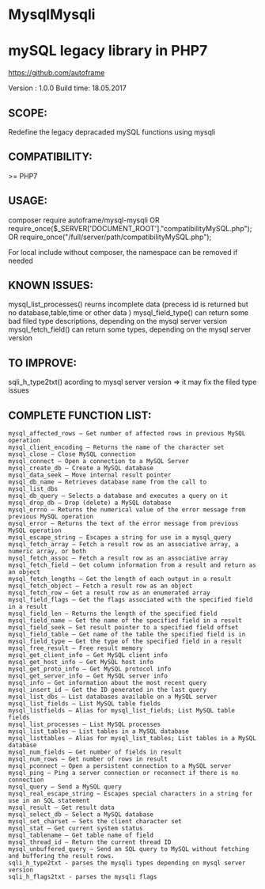 # MysqlMysqli
# mySQL legacy library in PHP7

https://github.com/autoframe

Version :		1.0.0
Build time: 	18.05.2017

## SCOPE:
Redefine the legacy depracaded mySQL functions using mysqli

## COMPATIBILITY: 

&gt;= PHP7

## USAGE:
composer require autoframe/mysql-mysqli
OR require_once($_SERVER['DOCUMENT_ROOT']."compatibilityMySQL.php");
OR require_once("/full/server/path/compatibilityMySQL.php");

For local include without composer, the namespace can be removed if needed


## KNOWN ISSUES:
mysql_list_processes() reurns incomplete data (precess id is returned but no database,table,time or other data )
mysql_field_type() can return some bad filed type descriptions, depending on the mysql server version
mysql_fetch_field() can return some types, depending on the mysql server version

## TO IMPROVE:
sqli_h_type2txt() acording to mysql server version => it may fix the filed type issues

## COMPLETE FUNCTION LIST:

    mysql_affected_rows — Get number of affected rows in previous MySQL operation
    mysql_client_encoding — Returns the name of the character set
    mysql_close — Close MySQL connection
    mysql_connect — Open a connection to a MySQL Server
    mysql_create_db — Create a MySQL database
    mysql_data_seek — Move internal result pointer
    mysql_db_name — Retrieves database name from the call to mysql_list_dbs
    mysql_db_query — Selects a database and executes a query on it
    mysql_drop_db — Drop (delete) a MySQL database
    mysql_errno — Returns the numerical value of the error message from previous MySQL operation
    mysql_error — Returns the text of the error message from previous MySQL operation
    mysql_escape_string — Escapes a string for use in a mysql_query
    mysql_fetch_array — Fetch a result row as an associative array, a numeric array, or both
    mysql_fetch_assoc — Fetch a result row as an associative array
    mysql_fetch_field — Get column information from a result and return as an object
    mysql_fetch_lengths — Get the length of each output in a result
    mysql_fetch_object — Fetch a result row as an object
    mysql_fetch_row — Get a result row as an enumerated array
    mysql_field_flags — Get the flags associated with the specified field in a result
    mysql_field_len — Returns the length of the specified field
    mysql_field_name — Get the name of the specified field in a result
    mysql_field_seek — Set result pointer to a specified field offset
    mysql_field_table — Get name of the table the specified field is in
    mysql_field_type — Get the type of the specified field in a result
    mysql_free_result — Free result memory
    mysql_get_client_info — Get MySQL client info
    mysql_get_host_info — Get MySQL host info
    mysql_get_proto_info — Get MySQL protocol info
    mysql_get_server_info — Get MySQL server info
    mysql_info — Get information about the most recent query
    mysql_insert_id — Get the ID generated in the last query
    mysql_list_dbs — List databases available on a MySQL server
    mysql_list_fields — List MySQL table fields
    mysql_listfields — Alias for mysql_list_fields; List MySQL table fields
    mysql_list_processes — List MySQL processes
    mysql_list_tables — List tables in a MySQL database
    mysql_listtables — Alias for mysql_list_tables; List tables in a MySQL database
    mysql_num_fields — Get number of fields in result
    mysql_num_rows — Get number of rows in result
    mysql_pconnect — Open a persistent connection to a MySQL server
    mysql_ping — Ping a server connection or reconnect if there is no connection
    mysql_query — Send a MySQL query
    mysql_real_escape_string — Escapes special characters in a string for use in an SQL statement
    mysql_result — Get result data
    mysql_select_db — Select a MySQL database
    mysql_set_charset — Sets the client character set
    mysql_stat — Get current system status
    mysql_tablename — Get table name of field
    mysql_thread_id — Return the current thread ID
    mysql_unbuffered_query — Send an SQL query to MySQL without fetching and buffering the result rows.
    sqli_h_type2txt - parses the mysqli types depending on mysql server version
    sqli_h_flags2txt - parses the mysqli flags
